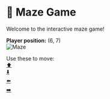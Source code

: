 # 🧩 Maze Game  
Welcome to the interactive maze game!

**Player position:** (6, 7)  
![Maze](https://recognize-instructor-criteria-other.trycloudflare.com/images/pos_6_7.png?t=1760501278818)

Use these to move:  
[⬆️](https://recognize-instructor-criteria-other.trycloudflare.com/move/6_7_w)  
[⬇️](https://recognize-instructor-criteria-other.trycloudflare.com/move/6_7_s)  
[⬅️](https://recognize-instructor-criteria-other.trycloudflare.com/move/6_7_a)  
[➡️](https://recognize-instructor-criteria-other.trycloudflare.com/move/6_7_d)
